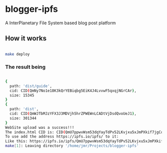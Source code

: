 # blogger-ipfs

A InterPlanetary File System based blog post platform


## How it works


```bash

make deploy

```

### The result being

```bash

{
  path: 'dist/guide',
  cid: CID(QmNy7No1e18K3kQrYEBiqbg5EiK4J4LvvwF5qxqjNGrCAr),
  size: 15345
}
{
  path: 'dist',
  cid: CID(QmWJTbMJzYFX3J3MDVjh5hrZPWEWnLCADtVjDsdQvoUeJ1),
  size: 301344
}
WebSite upload was a success!!!
The index.html CID is: CID(QmU7ppwvWsm53dqYayTdPv52LKvjxu5xJmPXkif7jgCqnU)
To use add the address https://ipfs.io/ipfs/ to it:
Like this: https://ipfs.io/ipfs/QmU7ppwvWsm53dqYayTdPv52LKvjxu5xJmPXkif7jgCqnU
make[1]: Leaving directory '/home/jmr/Projects/blogger-ipfs'

```